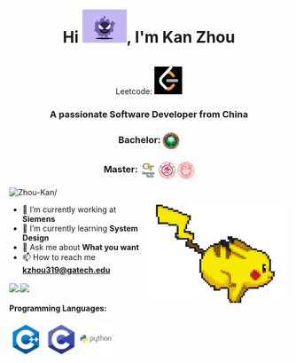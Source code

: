 <h1 align="center">Hi <img src="https://github.com/Zhou-Kan/pics/blob/main/pics/gastly.gif?raw=true" width="80px">, I'm Kan Zhou</h1>
 <p align="center"><br/>
  Leetcode:
  <a href="https://leetcode.com/u/zhoukan/">
     <img src="https://github.com/Zhou-Kan/pics/blob/main/pics/lc.png?raw=true" width="50" height="50" ">
  </a>
</p>

<h3 align="center">A passionate Software Developer from China </h3>
<h3 align="center">Bachelor: <img src=https://github.com/Zhou-Kan/pics/blob/main/pics/bit.png?raw=true alt=c width="30" height="30" style="vertical-align: middle;"</h3>

<h3 align="center">
    Master: 
    <img src="https://github.com/Zhou-Kan/pics/blob/main/pics/git.png?raw=true" width="30" height="30" style="vertical-align: middle;">
    <img src="https://github.com/Zhou-Kan/pics/blob/main/pics/sjtu.png?raw=true" width="30" height="30" style="vertical-align: middle;">
    <img src="https://github.com/Zhou-Kan/pics/blob/main/pics/neu.png?raw=true" width="30" height="30" style="vertical-align: middle;">
</h3>

<p align="left"> <img src=https://komarev.com/ghpvc/?username=Zhou-Kan alt=Zhou-Kan/></p>

<img width="50%" align="right" alt="Github Image" src="https://github.com/Zhou-Kan/pics/blob/main/pics/Running-Pikachu-GIF.webp?raw=true">


- 🔭 I’m currently working at **Siemens**
- 🌱 I’m currently learning  **System Design**
- 💬 Ask me about  **What you want**
- 📫 How to reach me **kzhou319@gatech.edu**

<a href="https://github.com/Zhou-Kan/github-readme-stats">
  <img height=200 align="center" src="https://github-readme-stats.vercel.app/api?username=Zhou-Kan" />
</a>
<a href="https://github.com/Zhou-Kan/convoychat">
  <img height=100 align="center" src="https://github-readme-stats.vercel.app/api/top-langs?username=Zhou-Kan&layout=compact&langs_count=8&card_width=320" />
</a>

<h4>Programming Languages: </h4>
<p align="left">
 <img style="margin: auto;" src="https://github.com/Zhou-Kan/pics/blob/main/pics/cpp.png?raw=true" alt=cplusplus width="60" height="60"/>
 <img style="margin: auto;" src="https://github.com/Zhou-Kan/pics/blob/main/pics/c.png?raw=true" alt=c width="60" height="60"/>
 <img style="margin: auto;" src="https://github.com/Zhou-Kan/pics/blob/main/pics/python.png?raw=true" alt=python width="60" height="60"/>
</p>




